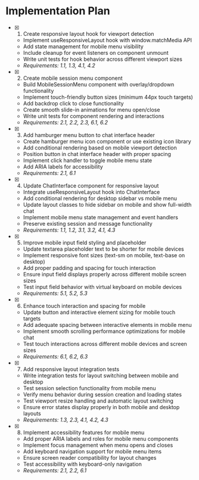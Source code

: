 # Implementation Plan

- [x] 1. Create responsive layout hook for viewport detection

  - Implement useResponsiveLayout hook with window.matchMedia API
  - Add state management for mobile menu visibility
  - Include cleanup for event listeners on component unmount
  - Write unit tests for hook behavior across different viewport sizes
  - _Requirements: 1.1, 1.3, 4.1, 4.2_

- [x] 2. Create mobile session menu component

  - Build MobileSessionMenu component with overlay/dropdown functionality
  - Implement touch-friendly button sizes (minimum 44px touch targets)
  - Add backdrop click to close functionality
  - Create smooth slide-in animations for menu open/close
  - Write unit tests for component rendering and interactions
  - _Requirements: 2.1, 2.2, 2.3, 6.1, 6.2_

- [x] 3. Add hamburger menu button to chat interface header

  - Create hamburger menu icon component or use existing icon library
  - Add conditional rendering based on mobile viewport detection
  - Position button in chat interface header with proper spacing
  - Implement click handler to toggle mobile menu state
  - Add ARIA labels for accessibility
  - _Requirements: 2.1, 6.1_

- [x] 4. Update ChatInterface component for responsive layout

  - Integrate useResponsiveLayout hook into ChatInterface
  - Add conditional rendering for desktop sidebar vs mobile menu
  - Update layout classes to hide sidebar on mobile and show full-width chat
  - Implement mobile menu state management and event handlers
  - Preserve existing session and message functionality
  - _Requirements: 1.1, 1.2, 3.1, 3.2, 4.1, 4.3_

- [x] 5. Improve mobile input field styling and placeholder

  - Update textarea placeholder text to be shorter for mobile devices
  - Implement responsive font sizes (text-sm on mobile, text-base on desktop)
  - Add proper padding and spacing for touch interaction
  - Ensure input field displays properly across different mobile screen sizes
  - Test input field behavior with virtual keyboard on mobile devices
  - _Requirements: 5.1, 5.2, 5.3_

- [x] 6. Enhance touch interaction and spacing for mobile

  - Update button and interactive element sizing for mobile touch targets
  - Add adequate spacing between interactive elements in mobile menu
  - Implement smooth scrolling performance optimizations for mobile chat
  - Test touch interactions across different mobile devices and screen sizes
  - _Requirements: 6.1, 6.2, 6.3_

- [x] 7. Add responsive layout integration tests

  - Write integration tests for layout switching between mobile and desktop
  - Test session selection functionality from mobile menu
  - Verify menu behavior during session creation and loading states
  - Test viewport resize handling and automatic layout switching
  - Ensure error states display properly in both mobile and desktop layouts
  - _Requirements: 1.3, 2.3, 4.1, 4.2, 4.3_

- [x] 8. Implement accessibility features for mobile menu
  - Add proper ARIA labels and roles for mobile menu components
  - Implement focus management when menu opens and closes
  - Add keyboard navigation support for mobile menu items
  - Ensure screen reader compatibility for layout changes
  - Test accessibility with keyboard-only navigation
  - _Requirements: 2.1, 2.2, 6.1_
